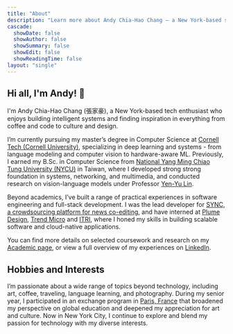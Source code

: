 ```yaml
---
title: "About"
description: "Learn more about Andy Chia-Hao Chang — a New York-based software engineer and CS grad student at Cornell Tech — including his academic background, professional experience, and personal interests."
cascade:
  showDate: false
  showAuthor: false
  showSummary: false
  showEdit: false
  showReadingTime: false
layout: "single"
---
```


## Hi all, I'm Andy! 👋

I'm Andy Chia-Hao Chang (張家豪), a New York-based tech enthusiast who enjoys building intelligent systems and finding inspiration in everything from coffee and code to culture and design.

I’m currently pursuing my master’s degree in Computer Science at [Cornell Tech (Cornell University)](https://www.tech.cornell.edu/), specializing in deep learning and systems - from language modeling and computer vision to hardware-aware ML. Previously, I earned my B.Sc. in Computer Science from [National Yang Ming Chiao Tung University (NYCU)](https://www.nycu.edu.tw/nycu/en/index) in Taiwan, where I developed strong  strong foundation in systems, networking, and multimedia, and conducted research on vision-language models under Professor [Yen-Yu Lin](https://sites.google.com/site/yylinweb/).

Beyond academics, I’ve built a range of practical experiences in software engineering and full-stack development. I was the lead developer for [SYNC, a crowdsourcing platform for news co-editing](https://sync.muilab.org/#/), and have interned at [Plume Design](https://www.plume.com/), [Trend Micro](https://www.trendmicro.com/en_us/business.html) and [ITRI](https://www.itri.org.tw/english/), where I honed my skills in building scalable software and cloud-native applications.

You can find more details on selected coursework and research on my [Academic page](/about/academic), or view a full overview of my experiences on [LinkedIn](https://www.linkedin.com/in/andychchang/).

## Hobbies and Interests

I’m passionate about a wide range of topics beyond technology, including art, coffee, traveling, language learning, and photography. During my senior year, I participated in an exchange program in [Paris, France](https://www.isep.fr/) that broadened my perspective on global education and deepened my appreciation for art and culture. Now in New York City, I continue to explore and blend my passion for technology with my diverse interests.